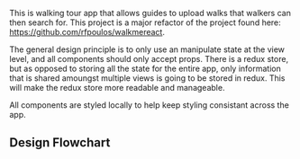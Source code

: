 This is walking tour app that allows guides to upload walks that walkers can then search for.  This project is a major refactor of the project found here: https://github.com/rfpoulos/walkmereact.

The general design principle is to only use an manipulate state at the view level, and all components should only accept props.  There is a redux store, but as opposed to storing all the state for the entire app, only information that is shared amoungst multiple views is going to be stored in redux. This will make the redux store more readable and manageable.

All components are styled locally to help keep styling consistant across the app.

## Design Flowchart

